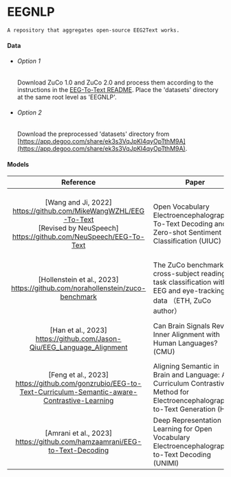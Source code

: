 # EEGNLP

```livescript
A repository that aggregates open-source EEG2Text works.
```



#### Data

- ###### Option 1

  Download ZuCo 1.0 and ZuCo 2.0 and process them according to the instructions in the [EEG-To-Text README](https://github.com/MikeWangWZHL/EEG-To-Text/blob/main/README.md). Place the 'datasets' directory at the same root level as 'EEGNLP'.

- ###### Option 2

  Download the preprocessed 'datasets' directory from [https://app.degoo.com/share/ek3s3VqJpKl4qyOpTthM9A](https://app.degoo.com/share/ek3s3VqJpKl4qyOpTthM9A).

#### Models

|                          Reference                           | Paper                                                        | Command                                                      |
| :----------------------------------------------------------: | ------------------------------------------------------------ | ------------------------------------------------------------ |
| [Wang and Ji, 2022]<br />https://github.com/MikeWangWZHL/EEG-To-Text <br />[Revised by NeuSpeech]<br />https://github.com/NeuSpeech/EEG-To-Text | Open Vocabulary Electroencephalography-To-Text Decoding and Zero-shot Sentiment Classification (UIUC) | **Decode**: <br />`bash ./scripts/train_decoding.sh`<br />`bash ./scripts/eval_decoding.sh`(with '-tf' argument enabling teacher-forcing)<br />**Sentimental**: <br />`bash ./scripts/train_eval_zeroshot_pipeline.sh`<br />`bash ./scripts/eval_sentiment_zeroshot_pipeline.sh` |
| [Hollenstein et al., 2023]<br />https://github.com/norahollenstein/zuco-benchmark | The ZuCo benchmark on cross-subject reading task classification with EEG and eye-tracking data （ETH, ZuCo author） | `cd src `<br />(leave-1-subject-out) `python3 validation.py`<br />(assigned test subjects)`python3 benchmark_baseline.py` |
| [Han et al., 2023]<br />https://github.com/Jason-Qiu/EEG_Language_Alignment | Can Brain Signals Reveal Inner Alignment with Human Languages?(CMU) | `bash train.sh`<br /><font color="orange">[Note]: Incomplete codes for 'bert': uses a uniform training interface with 'transformers', but did not implement a customized class to encapsulate 'BertModel'.</font> |
| [Feng et al., 2023]<br />https://github.com/gonzrubio/EEG-to-Text-Curriculum-Semantic-aware-Contrastive-Learning | Aligning Semantic in Brain and Language: A Curriculum Contrastive Method for Electroencephalography-to-Text Generation (HIT) | `cd src`<br />`python3 train.py`                             |
| [Amrani et al., 2023]<br />https://github.com/hamzaamrani/EEG-to-Text-Decoding | Deep Representation Learning for Open Vocabulary Electroencephalography-to-Text Decoding (UNIMI) | `bash ./scripts/train_decoding_raw.sh`<br />`bash ./scripts/eval_decoding_raw.sh` |

